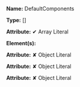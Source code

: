 **Name:** DefaultComponents

**Type:** []

**Attribute:** ✔ Array Literal

**Element(s):**

**Attribute:** ✘ Object Literal

**Attribute:** ✘ Object Literal

**Attribute:** ✘ Object Literal

